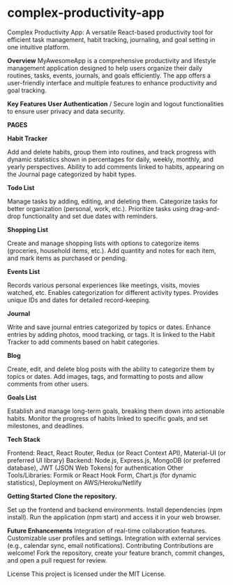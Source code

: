 # complex-productivity-app
Complex Productivity App: A versatile React-based productivity tool for efficient task management, habit tracking, journaling, and goal setting in one intuitive platform.

**Overview**
MyAwesomeApp is a comprehensive productivity and lifestyle management application designed to help users organize their daily routines, tasks, events, journals, and goals efficiently. 
The app offers a user-friendly interface and multiple features to enhance productivity and goal tracking.

**Key Features**
**User Authentication** /
Secure login and logout functionalities to ensure user privacy and data security.

**PAGES**

**Habit Tracker**

Add and delete habits, group them into routines, and track progress with dynamic statistics shown in percentages for daily, weekly, monthly, and yearly perspectives.
Ability to add comments linked to habits, appearing on the Journal page categorized by habit types.

**Todo List**

Manage tasks by adding, editing, and deleting them.
Categorize tasks for better organization (personal, work, etc.).
Prioritize tasks using drag-and-drop functionality and set due dates with reminders.

**Shopping List**

Create and manage shopping lists with options to categorize items (groceries, household items, etc.).
Add quantity and notes for each item, and mark items as purchased or pending.

**Events List**

Records various personal experiences like meetings, visits, movies watched, etc.
Enables categorization for different activity types.
Provides unique IDs and dates for detailed record-keeping.

**Journal**

Write and save journal entries categorized by topics or dates.
Enhance entries by adding photos, mood tracking, or tags.
It is linked to the Habit Tracker to add comments based on habit categories.

**Blog**

Create, edit, and delete blog posts with the ability to categorize them by topics or dates.
Add images, tags, and formatting to posts and allow comments from other users.

**Goals List**

Establish and manage long-term goals, breaking them down into actionable habits.
Monitor the progress of habits linked to specific goals, and set milestones, and deadlines.

**Tech Stack**

Frontend: React, React Router, Redux (or React Context API), Material-UI (or preferred UI library)
Backend: Node.js, Express.js, MongoDB (or preferred database), JWT (JSON Web Tokens) for authentication
Other Tools/Libraries: Formik or React Hook Form, Chart.js (for dynamic statistics), Deployment on AWS/Heroku/Netlify

**Getting Started**
**Clone the repository.**

Set up the frontend and backend environments.
Install dependencies (npm install).
Run the application (npm start) and access it in your web browser.

**Future Enhancements**
Integration of real-time collaboration features.
Customizable user profiles and settings.
Integration with external services (e.g., calendar sync, email notifications).
Contributing
Contributions are welcome! Fork the repository, create your feature branch, commit changes, and open a pull request for review.

License
This project is licensed under the MIT License.
